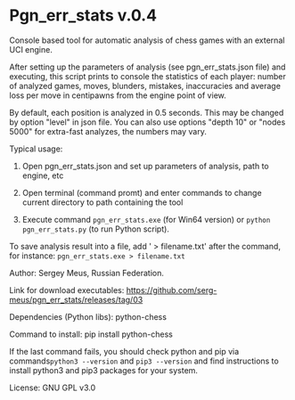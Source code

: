 Pgn_err_stats v.0.4
===================

Console based tool for automatic analysis of chess games with an external
UCI engine.

After setting up the parameters of analysis (see pgn_err_stats.json file) and
executing, this script prints to console the statistics of each player:
number of analyzed games, moves, blunders, mistakes, inaccuracies and
average loss per move in centipawns from the engine point of view.

By default, each position is analyzed in 0.5 seconds. This may be changed by
option "level" in json file. You can also use options "depth 10" or
"nodes 5000" for extra-fast analyzes, the numbers may vary.


Typical usage:

1. Open pgn_err_stats.json and set up parameters of analysis, path to engine,
etc

2. Open terminal (command promt) and enter commands to change current
directory to path containing the tool

3. Execute command ```pgn_err_stats.exe``` (for Win64 version)
or ```python pgn_err_stats.py``` (to run Python script).

To save analysis result into a file, add ' > filename.txt' after the command,
for instance: ```pgn_err_stats.exe > filename.txt```

Author: Sergey Meus, Russian Federation.

Link for download executables:
    https://github.com/serg-meus/pgn_err_stats/releases/tag/03

Dependencies (Python libs): python-chess

Command to install: pip install python-chess

If the last command fails, you should check python and pip via
commands```python3 --version``` and ```pip3 --version``` and find instructions
to install python3 and pip3 packages for your system.

License: GNU GPL v3.0
